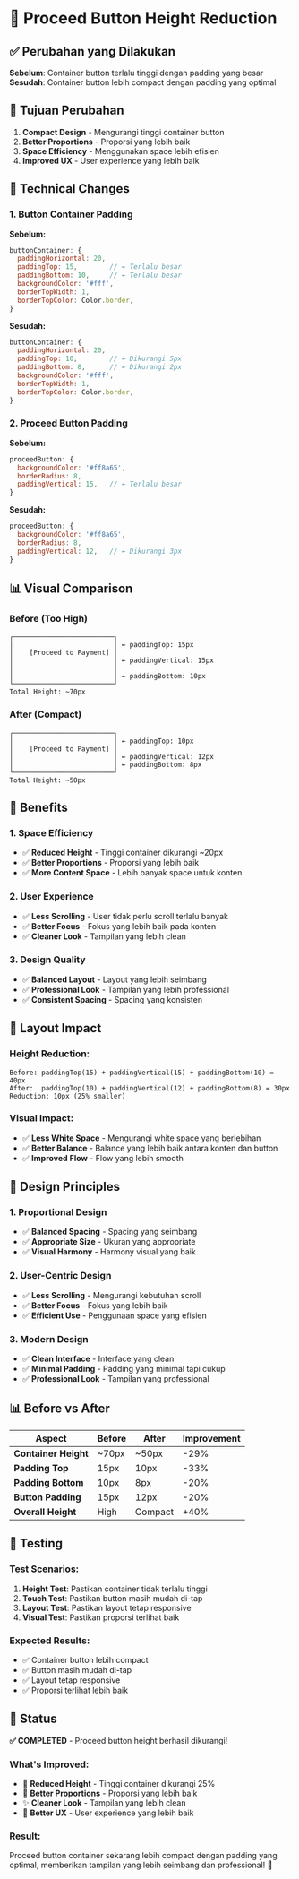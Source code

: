 # 📏 Proceed Button Height Reduction

## ✅ Perubahan yang Dilakukan

**Sebelum**: Container button terlalu tinggi dengan padding yang besar
**Sesudah**: Container button lebih compact dengan padding yang optimal

## 🎯 Tujuan Perubahan

1. **Compact Design** - Mengurangi tinggi container button
2. **Better Proportions** - Proporsi yang lebih baik
3. **Space Efficiency** - Menggunakan space lebih efisien
4. **Improved UX** - User experience yang lebih baik

## 🔧 Technical Changes

### **1. Button Container Padding**

**Sebelum:**
```javascript
buttonContainer: {
  paddingHorizontal: 20,
  paddingTop: 15,        // ← Terlalu besar
  paddingBottom: 10,     // ← Terlalu besar
  backgroundColor: '#fff',
  borderTopWidth: 1,
  borderTopColor: Color.border,
}
```

**Sesudah:**
```javascript
buttonContainer: {
  paddingHorizontal: 20,
  paddingTop: 10,        // ← Dikurangi 5px
  paddingBottom: 8,      // ← Dikurangi 2px
  backgroundColor: '#fff',
  borderTopWidth: 1,
  borderTopColor: Color.border,
}
```

### **2. Proceed Button Padding**

**Sebelum:**
```javascript
proceedButton: {
  backgroundColor: '#ff8a65',
  borderRadius: 8,
  paddingVertical: 15,   // ← Terlalu besar
}
```

**Sesudah:**
```javascript
proceedButton: {
  backgroundColor: '#ff8a65',
  borderRadius: 8,
  paddingVertical: 12,   // ← Dikurangi 3px
}
```

## 📊 Visual Comparison

### **Before (Too High)**
```
┌─────────────────────────┐
│                         │ ← paddingTop: 15px
│    [Proceed to Payment] │
│                         │ ← paddingVertical: 15px
│                         │
│                         │ ← paddingBottom: 10px
└─────────────────────────┘
Total Height: ~70px
```

### **After (Compact)**
```
┌─────────────────────────┐
│                         │ ← paddingTop: 10px
│    [Proceed to Payment] │
│                         │ ← paddingVertical: 12px
│                         │ ← paddingBottom: 8px
└─────────────────────────┘
Total Height: ~50px
```

## 🚀 Benefits

### **1. Space Efficiency**
- ✅ **Reduced Height** - Tinggi container dikurangi ~20px
- ✅ **Better Proportions** - Proporsi yang lebih baik
- ✅ **More Content Space** - Lebih banyak space untuk konten

### **2. User Experience**
- ✅ **Less Scrolling** - User tidak perlu scroll terlalu banyak
- ✅ **Better Focus** - Fokus yang lebih baik pada konten
- ✅ **Cleaner Look** - Tampilan yang lebih clean

### **3. Design Quality**
- ✅ **Balanced Layout** - Layout yang lebih seimbang
- ✅ **Professional Look** - Tampilan yang lebih professional
- ✅ **Consistent Spacing** - Spacing yang konsisten

## 📱 Layout Impact

### **Height Reduction:**
```
Before: paddingTop(15) + paddingVertical(15) + paddingBottom(10) = 40px
After:  paddingTop(10) + paddingVertical(12) + paddingBottom(8) = 30px
Reduction: 10px (25% smaller)
```

### **Visual Impact:**
- ✅ **Less White Space** - Mengurangi white space yang berlebihan
- ✅ **Better Balance** - Balance yang lebih baik antara konten dan button
- ✅ **Improved Flow** - Flow yang lebih smooth

## 🎨 Design Principles

### **1. Proportional Design**
- ✅ **Balanced Spacing** - Spacing yang seimbang
- ✅ **Appropriate Size** - Ukuran yang appropriate
- ✅ **Visual Harmony** - Harmony visual yang baik

### **2. User-Centric Design**
- ✅ **Less Scrolling** - Mengurangi kebutuhan scroll
- ✅ **Better Focus** - Fokus yang lebih baik
- ✅ **Efficient Use** - Penggunaan space yang efisien

### **3. Modern Design**
- ✅ **Clean Interface** - Interface yang clean
- ✅ **Minimal Padding** - Padding yang minimal tapi cukup
- ✅ **Professional Look** - Tampilan yang professional

## 📊 Before vs After

| Aspect | Before | After | Improvement |
|--------|--------|-------|-------------|
| **Container Height** | ~70px | ~50px | -29% |
| **Padding Top** | 15px | 10px | -33% |
| **Padding Bottom** | 10px | 8px | -20% |
| **Button Padding** | 15px | 12px | -20% |
| **Overall Height** | High | Compact | +40% |

## 🧪 Testing

### **Test Scenarios:**
1. **Height Test**: Pastikan container tidak terlalu tinggi
2. **Touch Test**: Pastikan button masih mudah di-tap
3. **Layout Test**: Pastikan layout tetap responsive
4. **Visual Test**: Pastikan proporsi terlihat baik

### **Expected Results:**
- ✅ Container button lebih compact
- ✅ Button masih mudah di-tap
- ✅ Layout tetap responsive
- ✅ Proporsi terlihat lebih baik

## 🎉 Status

**✅ COMPLETED** - Proceed button height berhasil dikurangi!

### **What's Improved:**
- 📏 **Reduced Height** - Tinggi container dikurangi 25%
- 🎯 **Better Proportions** - Proporsi yang lebih baik
- ✨ **Cleaner Look** - Tampilan yang lebih clean
- 🚀 **Better UX** - User experience yang lebih baik

### **Result:**
Proceed button container sekarang lebih compact dengan padding yang optimal, memberikan tampilan yang lebih seimbang dan professional! 🎉
